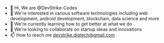 - 👋 Hi, We are @DevStrike-Codes
- 👀 We're interested in various software technologies including web development, android development, blockchain, data science and more
- 🌱 We're currently learning how to get better at what we do
- 💞️ We're looking to collaborate on startup ideas and innovations
- 📫 How to reach me devstrike.digtech@gmail.com

<!---
DevStrike-Codes/DevStrike-Codes is a ✨ special ✨ repository because its `README.md` (this file) appears on your GitHub profile.
You can click the Preview link to take a look at your changes.
--->
